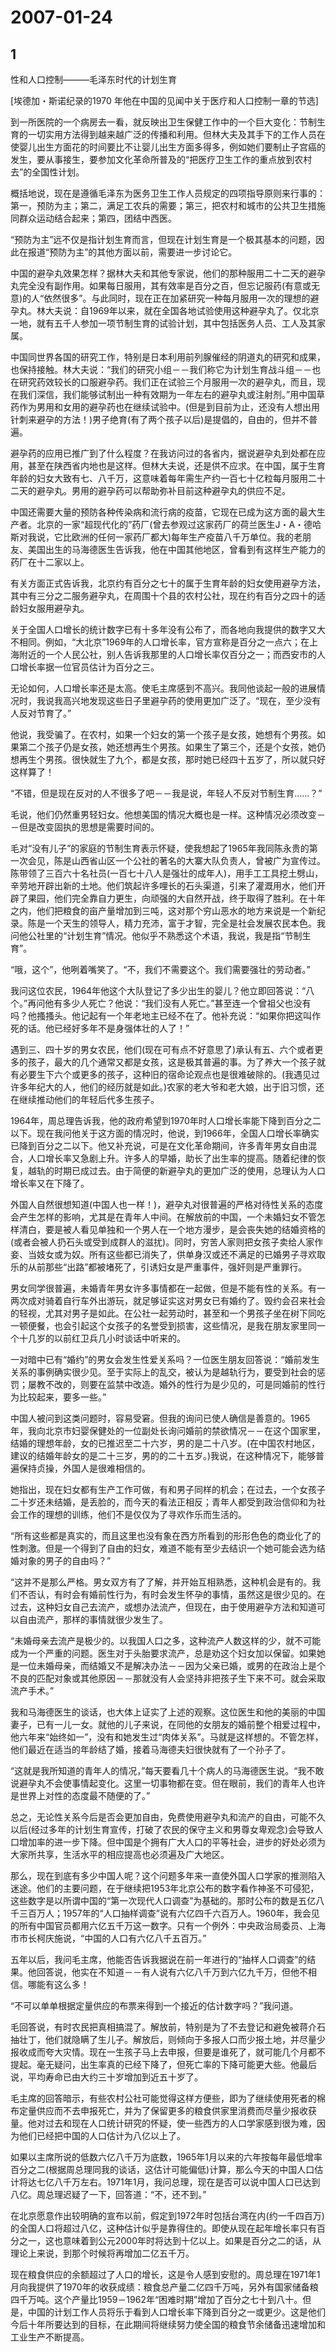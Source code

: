 # 2007-01-24

## 1

性和人口控制———毛泽东时代的计划生育

[埃德加・斯诺纪录的1970 年他在中国的见闻中关于医疗和人口控制一章的节选]

到一所医院的一个病房去一看，就反映出卫生保健工作中的一个巨大变化：节制生育的一切实用方法得到越来越广泛的传播和利用。但林大夫及其手下的工作人员在使婴儿出生方面花的时间要比不让婴儿出生方面多得多，例如她们要制止子宫癌的发生，要从事接生，要参加文化革命所普及的“把医疗卫生工作的重点放到农村去”的全国性计划。

概括地说，现在是遵循毛泽东为医务卫生工作人员规定的四项指导原则来行事的：第一，预防为主；第二，满足工农兵的需要；第三，把农村和城市的公共卫生措施同群众运动结合起来；第四，团结中西医。

“预防为主”远不仅是指计划生育而言，但现在计划生育是一个极其基本的问题，因此在报道“预防为主”的其他方面以前，需要进一步讨论它。

中国的避孕丸效果怎样？据林大夫和其他专家说，他们的那种服用二十二天的避孕丸完全没有副作用。如果每日服用，其有效率是百分之百，但忘记服药(有意或无意)的人“依然很多”。与此同时，现在正在加紧研究一种每月服用一次的理想的避孕丸。林大夫说：自1969年以来，就在全国各地试验使用这种避孕丸了。仅北京一地，就有五千人参加一项节制生育的试验计划，其中包括医务人员、工人及其家属。

中国同世界各国的研究工作，特别是日本利用前列腺催经的阴道丸的研究和成果，也保持接触。林大夫说：“我们的研究小组－－我们称它为计划生育战斗组－－也在研究药效较长的口服避孕药。我们正在试验三个月服用一次的避孕丸，而且，现在我们深信，我们能够试制出一种有效期为一年左右的避孕丸或注射剂。”用中国草药作为男用和女用的避孕药也在继续试验中。(但是到目前为止，还没有人想出用针刺来避孕的方法！)男子绝育(有了两个孩子以后)是提倡的，自由的，但并不普遍。

避孕药的应用已推广到了什么程度？在我访问过的各省内，据说避孕丸到处都在应用，甚至在陕西省内地也是这样。但林大夫说，还是供不应求。在中国，属于生育年龄的妇女大致有七、八千万，这意味着每年需生产约一百七十亿粒每月服用二十二天的避孕丸。男用的避孕药可以帮助弥补目前这种避孕丸的供应不足。

中国还需要大量的预防各种传染病和流行病的疫苗，它现在已成为这方面的最大生产者。北京的一家“超现代化的”药厂(曾去参观过这家药厂的荷兰医生J・A・德哈斯对我说，它比欧洲的任何一家药厂都大)每年生产疫苗八千万单位。我的老朋友、美国出生的马海德医生告诉我，他在中国其他地区，曾看到有这样生产能力的药厂在十二家以上。

有关方面正式告诉我，北京约有百分之七十的属于生育年龄的妇女使用避孕方法，其中有三分之二服务避孕丸，在周围十个县的农村公社，现在约有百分之四十的适龄妇女服用避孕丸。

关于全国人口增长的统计数字已有十多年没有公布了，而各地向我提供的数字又大不相同。例如，“大北京”1969年的人口增长率，官方宣称是百分之一点六；在上海附近的一个人民公社，别人告诉我那里的人口增长率仅百分之一；而西安市的人口增长率据一位官员估计为百分之三。

无论如何，人口增长率还是太高。使毛主席感到不高兴。我同他谈起一般的进展情况时，我说我高兴地发现这些日子里避孕药的使用更加广泛了。“现在，至少没有人反对节育了。”

他说，我受骗了。在农村，如果一个妇女的第一个孩子是女孩，她想有个男孩。如果第二个孩子仍是女孩，她还想再生个男孩。如果生了第三个，还是个女孩，她仍想再生个男孩。很快就生了九个，都是女孩，那时她已经四十五岁了，所以就只好这样算了！

“不错，但是现在反对的人不很多了吧－－我是说，年轻人不反对节制生育……？”

毛说，他们仍然重男轻妇女。他想美国的情况大概也是一样。这种情况必须改变－－但是改变固执的思想是需要时间的。

毛对“没有儿子”的家庭的节制生育表示怀疑，使我想起了1965年我同陈永贵的第一次会见，陈是山西省山区一个公社的著名的大寨大队负责人，曾被广为宣传过。陈带领了三百六十名社员(一百七十八人是强壮的成年人)，用手工工具挖土劈山，辛劳地开辟出新的土地。他们筑起许多哩长的石头渠道，引来了灌溉用水，他们开辟了果园，他们完全靠自力更生，向顽强的大自然开战，终于取得了胜利。在十年之内，他们把粮食的亩产量增加到三吨，这对那个穷山恶水的地方来说是一个新纪录。陈是一个天生的领导人，精力充沛，富于才智，完全是社会发展农民本色。我问他公社里的“计划生育”情况。他似乎不熟悉这个术语，我说，我是指“节制生育”。

“哦，这个”，他咧着嘴笑了。“不，我们不需要这个。我们需要强壮的劳动者。”

我问这位农民，1964年他这个大队登记了多少出生的婴儿？他立即回答说：“八个。”再问他有多少人死亡？他说：“我们没有人死亡。”甚至连一个曾祖父也没有吗？他搔搔头。他记起有一个年老地主已经不在了。他补充说：“如果你把这叫作死的话。他已经好多年不是身强体壮的人了！”

遇到三、四十岁的男女农民，他们(现在可有点不好意思了)承认有五、六个或者更多的孩子，最大的几个通常又都是女孩，这是极其普遍的事。为了养大一个孩子就有必要生下六个或更多的孩子，这种旧的宿命论观点也是很难破除的。(我遇见过许多年纪大的人，他们的经历就是如此。)农家的老大爷和老大娘，出于旧习惯，还在继续推动他们的年轻后代多生孩子。

1964年，周总理告诉我，他的政府希望到1970年时人口增长率能下降到百分之二以下。现在我问他关于这方面的情况时，他说，到1966年，全国人口增长率确实已降到百分之二以下。他又补充说，可是在文化革命期间，许多青年男女自由混合，人口增长率又急剧上升。许多人的早婚，助长了出生率的提高。随着纪律的恢复，越轨的时期已成过去。由于简便的新避孕丸的更加广泛的使用，总理认为人口增长率又在下降了。

外国人自然很想知道(中国人也一样！)，避孕丸对很普遍的严格对待性关系的态度会产生怎样的影响，尤其是在青年人中间。在解放前的中国，一个未婚妇女不管怎样清白，要是被人看见单独和一个男人在一个地方漫步，是会丧失她的结婚资格的(或者会被人扔石头或受到成群人的滋扰)。同时，穷苦人家则把女孩子卖给人家作妾、当妓女或为奴。所有这些都已消失了，供单身汉或还不满足的已婚男子寻欢取乐的从前那些“出路”都被堵死了，引诱妇女是严重事件，强奸则是严重罪行。

男女同学很普遍，未婚青年男女许多事情都在一起做，但是不能有性的关系。有一两次成对骑着自行车外出游玩，就足够证实这对男女已有婚约了。毁约会召来社会的轻视，尤其对男子是如此。在公社一起劳动时，甚至和一个男孩子坐在树下同吃一顿便餐，也会引起这个女孩子的名誉受到损害，这些情况，是我在朋友家里同一个十几岁的以前红卫兵几小时谈话中听来的。

一对暗中已有“婚约”的男女会发生性爱关系吗？一位医生朋友回答说：“婚前发生关系的事例确实很少见。至于实际上的乱交，被认为是越轨行为，要受到社会的惩罚；屡教不改的，则要在监禁中改造。婚外的性行为是少见的，可是同婚前的性行为比较起来，要多一些。”

中国人被问到这类问题时，容易受窘。但我的询问已使人确信是善意的。1965年，我向北京市妇婴保健处的一位副处长询问婚前的禁欲情况－－在这个国家里，结婚的理想年龄，女的已推迟至二十六岁，男的是二十八岁。(在中国农村地区，建议的结婚年龄女的是二十三岁，男的的二十五岁。)我说，在这种情况下，能够普遍保持贞操，外国人是很难相信的。

她指出，现在妇女都有生产工作可做，有和男子同样的机会；在过去，一个女孩子二十岁还未结婚，是丢脸的，而今天的看法正相反；青年人都受到政治信仰和为社会工作的理想的训练，他们不是仅仅为了寻欢作乐而生活的。

“所有这些都是真实的，而且这里也没有象在西方所看到的形形色色的商业化了的性刺激。但是一个得到了自由的妇女，难道不能有至少去结识一个她可能会选为结婚对象的男子的自由吗？”

“这并不是那么严格。男女双方有了了解，并开始互相熟悉，这种机会是有的。我们不否认，有时会有婚前性行为，有时会发生怀孕的事情，虽然这是很少见的。在过去，这种妇女自己去流产，或想办法流产，但现在，由于使用避孕方法和知道可以自由流产，那样的事情就很少发生了。

“未婚母亲去流产是极少的。以我国人口之多，这种流产人数这样的少，就不可能成为一个严重的问题。医生对于头胎要求流产，总是劝这个妇女加以保留。如果她是一位未婚母亲，而结婚又不是解决办法－－因为父亲已婚，或男的在政治上是个不良的匹配对象或其他原因－－那就没有人会坚持非把孩子生下来不可。就会采取流产手术。”


我和马海德医生的谈话，也大体上证实了上述的观察。这位医生和他的美丽的中国妻子，已有一儿一女。就他的儿子来说，在同他的女朋友的婚前整个相爱过程中，他六年来“始终如一”，没有和她发生过“肉体关系”。马就是这样想的。不管怎样，他们最近在适当的年龄结了婚，接着马海德夫妇很快就有了一个孙子了。

“这就是我所知道的青年人的情况，”每天要看几十个病人的马海德医生说。“我不敢说避孕丸不会使事情起变化。这里一切事物都在变。但在眼前，我们的青年人也许是世界上对性的态度最不随便的了。”

总之，无论性关系今后是否会更加自由，免费使用避孕丸和流产的自由，可能不久以后(经过多年的计划生育宣传，打破了农民的保守主义和男尊女卑观念)会导致人口增加率的进一步下降。但中国是个拥有广大人口的平等社会，进步的好处必须为大家所共享，生活水平的相应提高也必须遍及广大地区。

那么，现在到底有多少中国人呢？这个问题多年来一直使外国人口学家的推测陷入迷途。他们的主要问题，在于继续把1953年北京公布的数字看作神圣不可侵犯，这些数字是以所谓中国的“第一次现代人口调查”为基础的。那时公布的数是五亿八千三百万人；1957年的“人口抽样调查”说有六亿四千六百万人。1960年，我会见的所有中国官员都用六亿五千万这一数字。只有一个例外：中央政治局委员、上海市市长柯庆施说，“中国的人口有六亿八千五百万。”

五年以后，我问毛主席，他能否告诉我据说在前一年进行的“抽样人口调查”的结果。他回答说，他实在不知道－－有人说有六亿八千万到六亿九千万，但他不相信。哪能有这么多！

“不可以单单根据定量供应的布票来得到一个接近的估计数字吗？”我问道。

毛回答说，有时农民把真相搞混了。解放前，特别是为了不去登记和避免被蒋介石抽壮丁，他们就隐瞒了生儿子。解放后，则倾向于多报人口而少报土地，并尽量少报收成而夸大灾情。现在一生孩子马上去申报，但要是谁死了，就可能几个月都不提起。毫无疑问，出生率真的已经下降了，但死亡率的下降可能更大些。他最后说，平均寿命已由大约三十岁增加到近五十岁了。

毛主席的回答暗示，有些农村公社可能觉得这样方便些，即为了继续使用死者的棉布定量供应而不去申报死亡，并为了保留更多的粮食供家里消费而尽量少报收获量。他对过去和现在人口统计研究的怀疑，使一些西方的人口学家感到很为难，因为他们已经把中国的人口估计为八亿以上了。

如果以主席所说的低数六亿八千万为底数，1965年1月以来的六年按每年最低增率百分之二(根据周总理同我的谈话，这估计可能偏低)计算，那么今天的中国人口估计将达七亿八千万左右。1971年1月，我问总理，现在是否可以说中国人口已达到八亿。周总理迟疑了一下，回答道：“不，还不到。”

在北京愿意作出较明确的宣布以前，假定到1972年时包括台湾在内(约一千四百万)的全国人口将超过八亿，这种估计似乎是靠得住的。即使从现在起年增长率只有百分之一，这也意味着到公元2000年时将达到十亿以上。如果是百分之二的话，从理论上来说，到那个时候将再增加二亿五千万。

现在粮食供应的余额超过了人口的增长，这是令人感到安慰的。周总理在1971年1月向我提供了1970年的收获成绩：粮食总产量二亿四千万吨，另外有国家储备粮四千万吨。这个产量比1959－1962年“困难时期”增加了百分之七十到八十。但是，中国的计划工作人员将乐于看到人口增长率下降到百分之一或更少。这是他们今后十年所要达到的目标，在此期间将继续努力使全国的粮食节余储备迅速增加和工业生产不断提高。 

